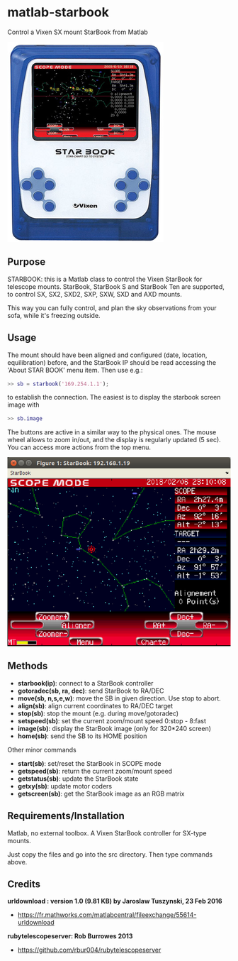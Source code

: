 # matlab-starbook
Control a Vixen SX mount StarBook from Matlab

![Image of StarBook](https://github.com/farhi/matlab-starbook/blob/master/doc/Starbook.jpg)

Purpose
-------

STARBOOK: this is a Matlab class to control the Vixen StarBook for telescope mounts.
   StarBook, StarBook S and StarBook Ten are supported, to control 
   SX, SX2, SXD2, SXP, SXW, SXD and AXD mounts.
   
This way you can fully control, and plan the sky observations from your sofa, while it's freezing outside.

Usage
-----

The mount should have been aligned and configured (date, location,
equilibration) before, and the StarBook IP should be read accessing the
'About STAR BOOK' menu item.
Then use e.g.:

```matlab
>> sb = starbook('169.254.1.1');
```

to establish the connection.
The easiest is to display the starbook screen image with

```matlab
>> sb.image
```

The buttons are active in a similar way to the physical ones. The mouse
wheel allows to zoom in/out, and the display is regularly updated (5 sec).
You can access more actions from the top menu.

![Screen of StarBook](https://github.com/farhi/matlab-starbook/blob/master/doc/screen_valid.png)

Methods
-------

- **starbook(ip)**:   connect to a StarBook controller
- **gotoradec(sb, ra, dec)**: send StarBook to RA/DEC  
- **move(sb, n,s,e,w)**: move the SB in given direction. Use stop to abort.   
- **align(sb)**:      align current coordinates to RA/DEC target     
- **stop(sb)**:       stop the mount (e.g. during move/gotoradec)
- **setspeed(sb)**:   set the current zoom/mount speed 0:stop - 8:fast
- **image(sb)**:      display the StarBook image (only for 320*240 screen)
- **home(sb)**:       send the SB to its HOME position

Other minor commands

- **start(sb)**:      set/reset the StarBook in SCOPE mode
- **getspeed(sb)**:   return the current zoom/mount speed 
- **getstatus(sb)**:  update the StarBook state
- **getxy(sb)**:      update motor coders     
- **getscreen(sb)**:  get the StarBook image as an RGB matrix

Requirements/Installation
-------------------------
Matlab, no external toolbox. A Vixen StarBook controller for SX-type mounts.

Just copy the files and go into the src directory. Then type commands above.

Credits
-------

**urldownload : version 1.0 (9.81 KB) by Jaroslaw Tuszynski, 23 Feb 2016**

- https://fr.mathworks.com/matlabcentral/fileexchange/55614-urldownload

**rubytelescopeserver: Rob Burrowes 2013**

- https://github.com/rbur004/rubytelescopeserver
